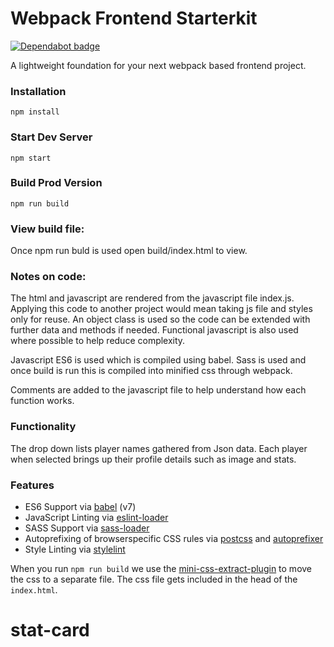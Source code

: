 # Webpack Frontend Starterkit

[![Dependabot badge](https://flat.badgen.net/dependabot/wbkd/webpack-starter?icon=dependabot)](https://dependabot.com/)

A lightweight foundation for your next webpack based frontend project.

### Installation

```
npm install
```

### Start Dev Server

```
npm start
```

### Build Prod Version

```
npm run build
```

### View build file:

Once npm run buld is used open build/index.html to view.

### Notes on code:

The html and javascript are rendered from the javascript file index.js. Applying this code to another project would mean taking js file and styles only for reuse. An object class is used so the code can be extended with further data and methods if needed. Functional javascript is also used where possible to help reduce complexity.

Javascript ES6 is used which is compiled using babel. Sass is used and once build is run this is compiled into minified css through webpack.

Comments are added to the javascript file to help understand how each function works.

### Functionality

The drop down lists player names gathered from Json data. Each player when selected brings up their profile details such as image and stats.

### Features

- ES6 Support via [babel](https://babeljs.io/) (v7)
- JavaScript Linting via [eslint-loader](https://github.com/MoOx/eslint-loader)
- SASS Support via [sass-loader](https://github.com/jtangelder/sass-loader)
- Autoprefixing of browserspecific CSS rules via [postcss](https://postcss.org/) and [autoprefixer](https://github.com/postcss/autoprefixer)
- Style Linting via [stylelint](https://stylelint.io/)

When you run `npm run build` we use the [mini-css-extract-plugin](https://github.com/webpack-contrib/mini-css-extract-plugin) to move the css to a separate file. The css file gets included in the head of the `index.html`.

# stat-card
